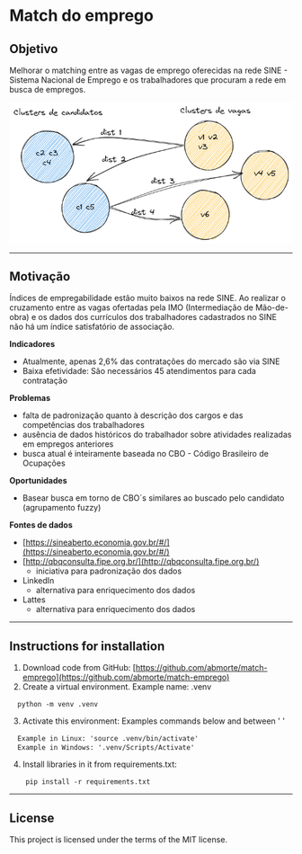 # Match do emprego

## Objetivo
Melhorar o matching entre as vagas de emprego oferecidas na rede SINE - Sistema Nacional de Emprego e os trabalhadores que procuram a rede em busca de empregos.

 ![Esboço do processo de *match*](img/match-sketch.png "Esboço do processo de *match*")


---  

## Motivação
Índices de empregabilidade estão muito baixos na rede SINE. Ao realizar o cruzamento entre as vagas ofertadas pela IMO (Intermediação de Mão-de-obra) 
e os dados dos currículos dos trabalhadores cadastrados no SINE não há um índice satisfatório de associação.

**Indicadores**
- Atualmente, apenas 2,6% das contratações do mercado são via SINE
- Baixa efetividade: São necessários 45 atendimentos para cada contratação

**Problemas**
- falta de padronização quanto à descrição dos cargos e das competências dos trabalhadores
- ausência de dados históricos do trabalhador sobre atividades realizadas em empregos anteriores
- busca atual é inteiramente baseada no CBO - Código Brasileiro de Ocupações

**Oportunidades**
- Basear busca em torno de CBO´s similares ao buscado pelo candidato (agrupamento fuzzy)

**Fontes de dados**

- [https://sineaberto.economia.gov.br/#/](https://sineaberto.economia.gov.br/#/)
- [http://qbqconsulta.fipe.org.br/](http://qbqconsulta.fipe.org.br/)
    - iniciativa para padronização dos dados
- LinkedIn
    - alternativa para enriquecimento dos dados
- Lattes
    - alternativa para enriquecimento dos dados

---

## Instructions for installation
1. Download code from GitHub: [https://github.com/abmorte/match-emprego](https://github.com/abmorte/match-emprego)
2. Create a virtual environment. Example name: .venv 
```
  python -m venv .venv
```
3. Activate this environment: Examples commands below and between ' '
```
  Example in Linux: 'source .venv/bin/activate'
  Example in Windows: '.venv/Scripts/Activate'
```
4. Install libraries in it from requirements.txt:
```
    pip install -r requirements.txt
``` 
 
---
## License
This project is licensed under the terms of the MIT license.